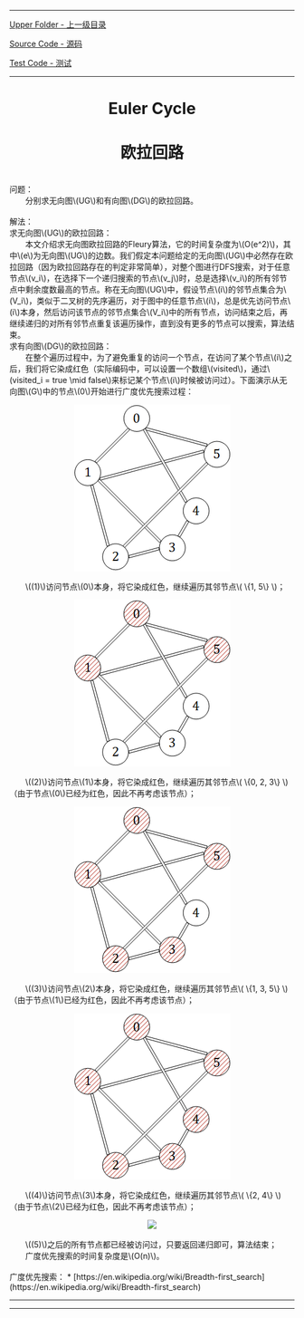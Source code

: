 <script type="text/javascript" async src="//cdn.bootcss.com/mathjax/2.7.0/MathJax.js?config=TeX-AMS-MML_HTMLorMML"></script>
<script type="text/javascript" async src="https://cdnjs.cloudflare.com/ajax/libs/mathjax/2.7.1/MathJax.js?config=TeX-MML-AM_CHTML"></script>


--------
[Upper Folder - 上一级目录](../../)

[Source Code - 源码](https://github.com/zhaochenyou/Way-to-Algorithm/blob/master/src/GraphTheory/Traverse/EulerCycle.hpp)

[Test Code - 测试](https://github.com/zhaochenyou/Way-to-Algorithm/blob/master/src/GraphTheory/Traverse/EulerCycle.cpp)


--------

<div>
<h1 align="center">Euler Cycle</h1>
<h1 align="center">欧拉回路</h1>
<br>
问题： <br>
&emsp;&emsp;分别求无向图\(UG\)和有向图\(DG\)的欧拉回路。 <br>
<br>
解法： <br>
求无向图\(UG\)的欧拉回路： <br>
&emsp;&emsp;本文介绍求无向图欧拉回路的Fleury算法，它的时间复杂度为\(O(e^2)\)，其中\(e\)为无向图\(UG\)的边数。我们假定本问题给定的无向图\(UG\)中必然存在欧拉回路（因为欧拉回路存在的判定非常简单），对整个图进行DFS搜索，对于任意节点\(v_i\)，在选择下一个递归搜索的节点\(v_j\)时，总是选择\(v_i\)的所有邻节点中剩余度数最高的节点。称在无向图\(UG\)中，假设节点\(i\)的邻节点集合为\(V_i\)，类似于二叉树的先序遍历，对于图中的任意节点\(i\)，总是优先访问节点\(i\)本身，然后访问该节点的邻节点集合\(V_i\)中的所有节点，访问结束之后，再继续递归的对所有邻节点重复该遍历操作，直到没有更多的节点可以搜索，算法结束。 <br>
求有向图\(DG\)的欧拉回路： <br>
&emsp;&emsp;在整个遍历过程中，为了避免重复的访问一个节点，在访问了某个节点\(i\)之后，我们将它染成红色（实际编码中，可以设置一个数组\(visited\)，通过\(visited_i = true \mid false\)来标记某个节点\(i\)时候被访问过）。下面演示从无向图\(G\)中的节点\(0\)开始进行广度优先搜索过程： <br>
<p align="center"><img src="../res/BreadthFirstSearch1.png" /></p>
&emsp;&emsp;\((1)\)访问节点\(0\)本身，将它染成红色，继续遍历其邻节点\( \{1, 5\} \)； <br>
<p align="center"><img src="../res/BreadthFirstSearch2.png" /></p>
&emsp;&emsp;\((2)\)访问节点\(1\)本身，将它染成红色，继续遍历其邻节点\( \{0, 2, 3\} \)（由于节点\(0\)已经为红色，因此不再考虑该节点）； <br>
<p align="center"><img src="../res/BreadthFirstSearch3.png" /></p>
&emsp;&emsp;\((3)\)访问节点\(2\)本身，将它染成红色，继续遍历其邻节点\( \{1, 3, 5\} \)（由于节点\(1\)已经为红色，因此不再考虑该节点）； <br>
<p align="center"><img src="../res/BreadthFirstSearch4.png" /></p>
&emsp;&emsp;\((4)\)访问节点\(3\)本身，将它染成红色，继续遍历其邻节点\( \{2, 4\} \)（由于节点\(2\)已经为红色，因此不再考虑该节点）； <br>
<p align="center"><img src="../res/BreadthFirstSearch5.png" /></p>
&emsp;&emsp;\((5)\)之后的所有节点都已经被访问过，只要返回递归即可，算法结束； <br>
&emsp;&emsp;广度优先搜索的时间复杂度是\(O(n)\)。 <br>
</div>
<br>
广度优先搜索：
* [https://en.wikipedia.org/wiki/Breadth-first_search](https://en.wikipedia.org/wiki/Breadth-first_search)


--------
--------
